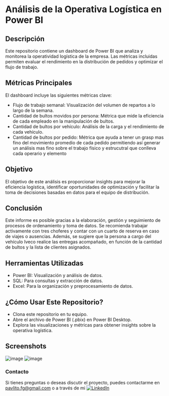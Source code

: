 # Análisis de la Operativa Logística en Power BI

## Descripción
Este repositorio contiene un dashboard de Power BI que analiza y monitorea la operatividad logística de la empresa. Las métricas incluidas permiten evaluar el rendimiento en la distribución de pedidos y optimizar el flujo de trabajo.


## Métricas Principales
El dashboard incluye las siguientes métricas clave:

  - Flujo de trabajo semanal: Visualización del volumen de repartos a lo largo de la semana.
  - Cantidad de bultos movidos por persona: Métrica que mide la eficiencia de cada empleado en la manipulación de bultos.
  - Cantidad de bultos por vehículo: Análisis de la carga y el rendimiento de cada vehículo.
  - Cantidad de bultos por pedido: Métrica que ayuda a tener un grasp mas fino del movimiento promedio de cada pedido permitiendo así generar un análisis mas fino sobre el trabajo físico y estrucutral que conlleva cada operario y elemento


## Objetivo
El objetivo de este análisis es proporcionar insights para mejorar la eficiencia logística, identificar oportunidades de optimización y facilitar la toma de decisiones basadas en datos para el equipo de distribución.


## Conclusión
Este informe es posible gracias a la elaboración, gestión y seguimiento de procesos de ordenamiento y toma de datos. Se recomienda trabajar activamente con tres choferes y contar con un cuarto de reserva en caso de viajes o ausencias. Además, se sugiere que la persona a cargo del vehículo Iveco realice las entregas acompañado, en función de la cantidad de bultos y la lista de clientes asignados.


## Herramientas Utilizadas
- Power BI: Visualización y análisis de datos.
- SQL: Para consultas y extracción de datos.
- Excel: Para la organización y preprocesamiento de datos.


## ¿Cómo Usar Este Repositorio?
- Clona este repositorio en tu equipo.
- Abre el archivo de Power BI (.pbix) en Power BI Desktop.
- Explora las visualizaciones y métricas para obtener insights sobre la operativa logística.

## Screenshots

![image](https://github.com/user-attachments/assets/1d223c8f-e7ff-4368-8e44-30f3f28ee049)
![image](https://github.com/user-attachments/assets/da47a43b-9db5-4d00-945b-c0135cb71b32)


### Contacto
Si tienes preguntas o deseas discutir el proyecto, puedes contactarme en pavlito.fg@gmail.com o a través de mi <a href="https://www.linkedin.com/in/pablo-baez-/"> <img src="https://img.shields.io/badge/LinkedIn-blue?style=flat-square&logo=linkedin" alt="LinkedIn">
  </a>
